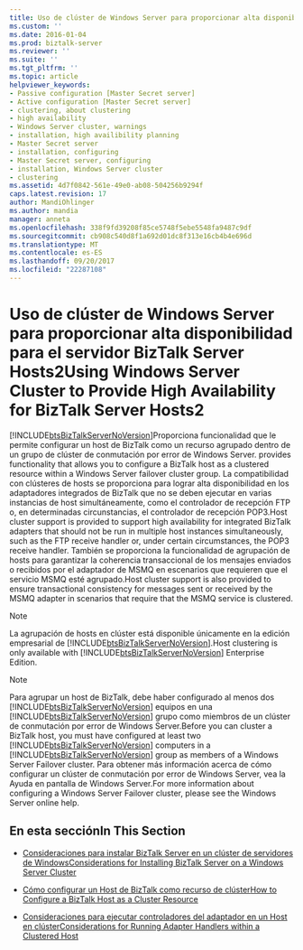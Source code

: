 ```yaml
---
title: Uso de clúster de Windows Server para proporcionar alta disponibilidad para el servidor BizTalk Server Hosts2 | Documentos de Microsoft
ms.custom: ''
ms.date: 2016-01-04
ms.prod: biztalk-server
ms.reviewer: ''
ms.suite: ''
ms.tgt_pltfrm: ''
ms.topic: article
helpviewer_keywords:
- Passive configuration [Master Secret server]
- Active configuration [Master Secret server]
- clustering, about clustering
- high availability
- Windows Server cluster, warnings
- installation, high availibility planning
- Master Secret server
- installation, configuring
- Master Secret server, configuring
- installation, Windows Server cluster
- clustering
ms.assetid: 4d7f0842-561e-49e0-ab08-504256b9294f
caps.latest.revision: 17
author: MandiOhlinger
ms.author: mandia
manager: anneta
ms.openlocfilehash: 338f9fd39208f85ce5748f5ebe5548fa9487c9df
ms.sourcegitcommit: cb908c540d8f1a692d01dc8f313e16cb4b4e696d
ms.translationtype: MT
ms.contentlocale: es-ES
ms.lasthandoff: 09/20/2017
ms.locfileid: "22287108"
---
```

# <a name="using-windows-server-cluster-to-provide-high-availability-for-biztalk-server-hosts2"></a><span data-ttu-id="c607d-102">Uso de clúster de Windows Server para proporcionar alta disponibilidad para el servidor BizTalk Server Hosts2</span><span class="sxs-lookup"><span data-stu-id="c607d-102">Using Windows Server Cluster to Provide High Availability for BizTalk Server Hosts2</span></span>
[!INCLUDE[btsBizTalkServerNoVersion](../includes/btsbiztalkservernoversion-md.md)]<span data-ttu-id="c607d-103">Proporciona funcionalidad que le permite configurar un host de BizTalk como un recurso agrupado dentro de un grupo de clúster de conmutación por error de Windows Server.</span><span class="sxs-lookup"><span data-stu-id="c607d-103"> provides functionality that allows you to configure a BizTalk host as a clustered resource within a  Windows Server failover cluster group.</span></span> <span data-ttu-id="c607d-104">La compatibilidad con clústeres de hosts se proporciona para lograr alta disponibilidad en los adaptadores integrados de BizTalk que no se deben ejecutar en varias instancias de host simultáneamente, como el controlador de recepción FTP o, en determinadas circunstancias, el controlador de recepción POP3.</span><span class="sxs-lookup"><span data-stu-id="c607d-104">Host cluster support is provided to support high availability for integrated BizTalk adapters that should not be run in multiple host instances simultaneously, such as the FTP receive handler or, under certain circumstances, the POP3 receive handler.</span></span> <span data-ttu-id="c607d-105">También se proporciona la funcionalidad de agrupación de hosts para garantizar la coherencia transaccional de los mensajes enviados o recibidos por el adaptador de MSMQ en escenarios que requieren que el servicio MSMQ esté agrupado.</span><span class="sxs-lookup"><span data-stu-id="c607d-105">Host cluster support is also provided to ensure transactional consistency for messages sent or received by the MSMQ adapter in scenarios that require that the MSMQ service is clustered.</span></span>  
  
> [!NOTE]
>  <span data-ttu-id="c607d-106">La agrupación de hosts en clúster está disponible únicamente en la edición empresarial de [!INCLUDE[btsBizTalkServerNoVersion](../includes/btsbiztalkservernoversion-md.md)].</span><span class="sxs-lookup"><span data-stu-id="c607d-106">Host clustering is only available with [!INCLUDE[btsBizTalkServerNoVersion](../includes/btsbiztalkservernoversion-md.md)] Enterprise Edition.</span></span>  
  
> [!NOTE]
>  <span data-ttu-id="c607d-107">Para agrupar un host de BizTalk, debe haber configurado al menos dos [!INCLUDE[btsBizTalkServerNoVersion](../includes/btsbiztalkservernoversion-md.md)] equipos en una [!INCLUDE[btsBizTalkServerNoVersion](../includes/btsbiztalkservernoversion-md.md)] grupo como miembros de un clúster de conmutación por error de Windows Server.</span><span class="sxs-lookup"><span data-stu-id="c607d-107">Before you can cluster a BizTalk host, you must have configured at least two [!INCLUDE[btsBizTalkServerNoVersion](../includes/btsbiztalkservernoversion-md.md)] computers in a [!INCLUDE[btsBizTalkServerNoVersion](../includes/btsbiztalkservernoversion-md.md)] group as members of a Windows Server Failover cluster.</span></span> <span data-ttu-id="c607d-108">Para obtener más información acerca de cómo configurar un clúster de conmutación por error de Windows Server, vea la Ayuda en pantalla de Windows Server.</span><span class="sxs-lookup"><span data-stu-id="c607d-108">For more information about configuring a Windows Server Failover cluster, please see the Windows Server online help.</span></span>  
  
## <a name="in-this-section"></a><span data-ttu-id="c607d-109">En esta sección</span><span class="sxs-lookup"><span data-stu-id="c607d-109">In This Section</span></span>  
  
-   [<span data-ttu-id="c607d-110">Consideraciones para instalar BizTalk Server en un clúster de servidores de Windows</span><span class="sxs-lookup"><span data-stu-id="c607d-110">Considerations for Installing BizTalk Server on a Windows Server Cluster</span></span>](../core/considerations-for-installing-biztalk-server-on-a-windows-server-cluster2.md)  
  
-   [<span data-ttu-id="c607d-111">Cómo configurar un Host de BizTalk como recurso de clúster</span><span class="sxs-lookup"><span data-stu-id="c607d-111">How to Configure a BizTalk Host as a Cluster Resource</span></span>](../core/how-to-configure-a-biztalk-host-as-a-cluster-resource1.md)  
  
-   [<span data-ttu-id="c607d-112">Consideraciones para ejecutar controladores del adaptador en un Host en clúster</span><span class="sxs-lookup"><span data-stu-id="c607d-112">Considerations for Running Adapter Handlers within a Clustered Host</span></span>](../core/considerations-for-running-adapter-handlers-within-a-clustered-host1.md)